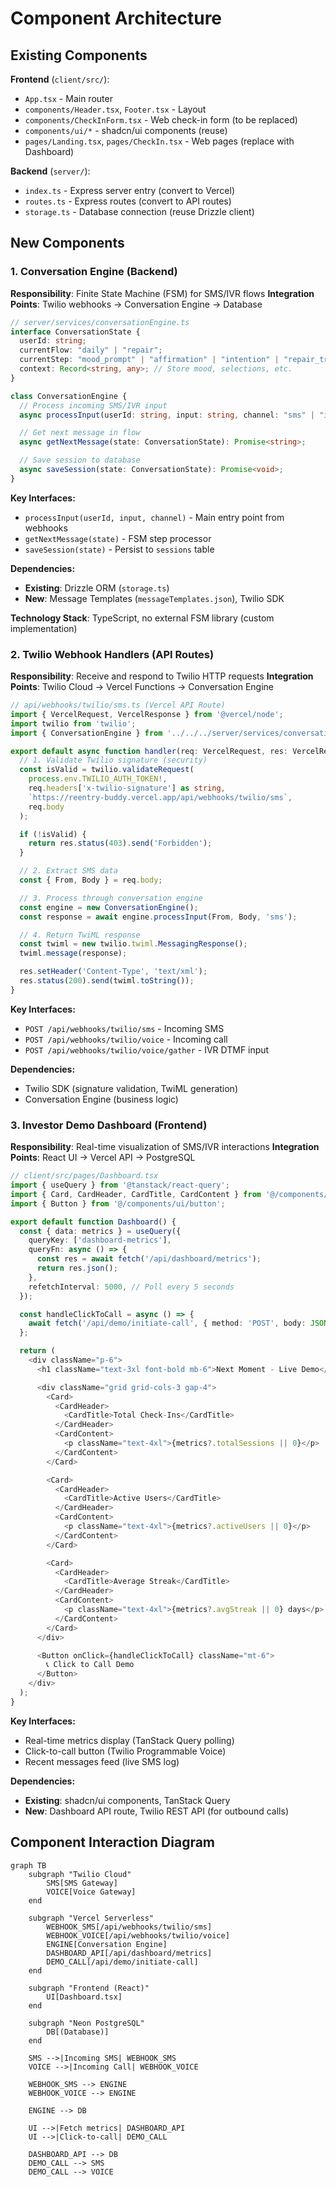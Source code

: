 # Component Architecture

## Existing Components

**Frontend** (`client/src/`):
- `App.tsx` - Main router
- `components/Header.tsx`, `Footer.tsx` - Layout
- `components/CheckInForm.tsx` - Web check-in form (to be replaced)
- `components/ui/*` - shadcn/ui components (reuse)
- `pages/Landing.tsx`, `pages/CheckIn.tsx` - Web pages (replace with Dashboard)

**Backend** (`server/`):
- `index.ts` - Express server entry (convert to Vercel)
- `routes.ts` - Express routes (convert to API routes)
- `storage.ts` - Database connection (reuse Drizzle client)

## New Components

### 1. **Conversation Engine** (Backend)

**Responsibility**: Finite State Machine (FSM) for SMS/IVR flows
**Integration Points**: Twilio webhooks → Conversation Engine → Database

```typescript
// server/services/conversationEngine.ts
interface ConversationState {
  userId: string;
  currentFlow: "daily" | "repair";
  currentStep: "mood_prompt" | "affirmation" | "intention" | "repair_trigger";
  context: Record<string, any>; // Store mood, selections, etc.
}

class ConversationEngine {
  // Process incoming SMS/IVR input
  async processInput(userId: string, input: string, channel: "sms" | "ivr"): Promise<string>;

  // Get next message in flow
  async getNextMessage(state: ConversationState): Promise<string>;

  // Save session to database
  async saveSession(state: ConversationState): Promise<void>;
}
```

**Key Interfaces:**
- `processInput(userId, input, channel)` - Main entry point from webhooks
- `getNextMessage(state)` - FSM step processor
- `saveSession(state)` - Persist to `sessions` table

**Dependencies:**
- **Existing**: Drizzle ORM (`storage.ts`)
- **New**: Message Templates (`messageTemplates.json`), Twilio SDK

**Technology Stack**: TypeScript, no external FSM library (custom implementation)

### 2. **Twilio Webhook Handlers** (API Routes)

**Responsibility**: Receive and respond to Twilio HTTP requests
**Integration Points**: Twilio Cloud → Vercel Functions → Conversation Engine

```typescript
// api/webhooks/twilio/sms.ts (Vercel API Route)
import { VercelRequest, VercelResponse } from '@vercel/node';
import twilio from 'twilio';
import { ConversationEngine } from '../../../server/services/conversationEngine';

export default async function handler(req: VercelRequest, res: VercelResponse) {
  // 1. Validate Twilio signature (security)
  const isValid = twilio.validateRequest(
    process.env.TWILIO_AUTH_TOKEN!,
    req.headers['x-twilio-signature'] as string,
    `https://reentry-buddy.vercel.app/api/webhooks/twilio/sms`,
    req.body
  );

  if (!isValid) {
    return res.status(403).send('Forbidden');
  }

  // 2. Extract SMS data
  const { From, Body } = req.body;

  // 3. Process through conversation engine
  const engine = new ConversationEngine();
  const response = await engine.processInput(From, Body, 'sms');

  // 4. Return TwiML response
  const twiml = new twilio.twiml.MessagingResponse();
  twiml.message(response);

  res.setHeader('Content-Type', 'text/xml');
  res.status(200).send(twiml.toString());
}
```

**Key Interfaces:**
- `POST /api/webhooks/twilio/sms` - Incoming SMS
- `POST /api/webhooks/twilio/voice` - Incoming call
- `POST /api/webhooks/twilio/voice/gather` - IVR DTMF input

**Dependencies:**
- Twilio SDK (signature validation, TwiML generation)
- Conversation Engine (business logic)

### 3. **Investor Demo Dashboard** (Frontend)

**Responsibility**: Real-time visualization of SMS/IVR interactions
**Integration Points**: React UI → Vercel API → PostgreSQL

```typescript
// client/src/pages/Dashboard.tsx
import { useQuery } from '@tanstack/react-query';
import { Card, CardHeader, CardTitle, CardContent } from '@/components/ui/card';
import { Button } from '@/components/ui/button';

export default function Dashboard() {
  const { data: metrics } = useQuery({
    queryKey: ['dashboard-metrics'],
    queryFn: async () => {
      const res = await fetch('/api/dashboard/metrics');
      return res.json();
    },
    refetchInterval: 5000, // Poll every 5 seconds
  });

  const handleClickToCall = async () => {
    await fetch('/api/demo/initiate-call', { method: 'POST', body: JSON.stringify({ phone: '+1234567890' }) });
  };

  return (
    <div className="p-6">
      <h1 className="text-3xl font-bold mb-6">Next Moment - Live Demo</h1>

      <div className="grid grid-cols-3 gap-4">
        <Card>
          <CardHeader>
            <CardTitle>Total Check-Ins</CardTitle>
          </CardHeader>
          <CardContent>
            <p className="text-4xl">{metrics?.totalSessions || 0}</p>
          </CardContent>
        </Card>

        <Card>
          <CardHeader>
            <CardTitle>Active Users</CardTitle>
          </CardHeader>
          <CardContent>
            <p className="text-4xl">{metrics?.activeUsers || 0}</p>
          </CardContent>
        </Card>

        <Card>
          <CardHeader>
            <CardTitle>Average Streak</CardTitle>
          </CardHeader>
          <CardContent>
            <p className="text-4xl">{metrics?.avgStreak || 0} days</p>
          </CardContent>
        </Card>
      </div>

      <Button onClick={handleClickToCall} className="mt-6">
        📞 Click to Call Demo
      </Button>
    </div>
  );
}
```

**Key Interfaces:**
- Real-time metrics display (TanStack Query polling)
- Click-to-call button (Twilio Programmable Voice)
- Recent messages feed (live SMS log)

**Dependencies:**
- **Existing**: shadcn/ui components, TanStack Query
- **New**: Dashboard API route, Twilio REST API (for outbound calls)

## Component Interaction Diagram

```mermaid
graph TB
    subgraph "Twilio Cloud"
        SMS[SMS Gateway]
        VOICE[Voice Gateway]
    end

    subgraph "Vercel Serverless"
        WEBHOOK_SMS[/api/webhooks/twilio/sms]
        WEBHOOK_VOICE[/api/webhooks/twilio/voice]
        ENGINE[Conversation Engine]
        DASHBOARD_API[/api/dashboard/metrics]
        DEMO_CALL[/api/demo/initiate-call]
    end

    subgraph "Frontend (React)"
        UI[Dashboard.tsx]
    end

    subgraph "Neon PostgreSQL"
        DB[(Database)]
    end

    SMS -->|Incoming SMS| WEBHOOK_SMS
    VOICE -->|Incoming Call| WEBHOOK_VOICE

    WEBHOOK_SMS --> ENGINE
    WEBHOOK_VOICE --> ENGINE

    ENGINE --> DB

    UI -->|Fetch metrics| DASHBOARD_API
    UI -->|Click-to-call| DEMO_CALL

    DASHBOARD_API --> DB
    DEMO_CALL --> SMS
    DEMO_CALL --> VOICE
```
